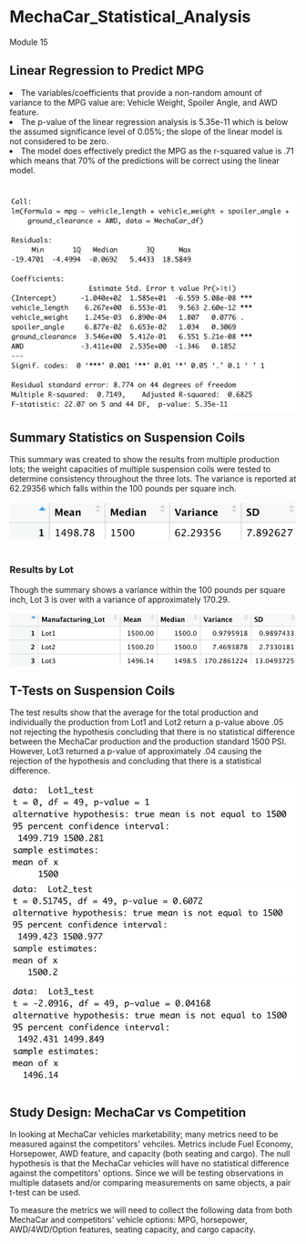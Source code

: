# MechaCar_Statistical_Analysis
Module 15

## Linear Regression to Predict MPG

<li> The variables/coefficients that provide a non-random amount of variance to the MPG value are: Vehicle Weight, Spoiler Angle, and AWD feature. </li>
<li> The p-value of the linear regression analysis is 5.35e-11 which is below the assumed significance level of 0.05%; the slope of the linear model is not considered to be zero. </li>
<li> The model does effectively predict the MPG as the r-squared value is .71 which means that 70% of the predictions will be correct using the linear model. </li>
<br>
<br>
<img src="Images/Summary_Del_1.png" alt="MPG LM Summary">

## Summary Statistics on Suspension Coils
This summary was created to show the results from multiple production lots; the weight capacities of multiple suspension coils were tested to determine consistency throughout the three lots. The variance is reported at 62.29356 which falls within the 100 pounds per square inch. 
<br>
<br>
<img src="Images/Summary_Del_2.png" alt="Suspension Summary">
<br>
<br>
 
### Results by Lot
Though the summary shows a variance within the 100 pounds per square inch, Lot 3 is over with a variance of approximately 170.29.
<br>
<br>
<img src="Images/Variance_Del_2.png" alt="By Lot Summary">

## T-Tests on Suspension Coils
The test results show that the average for the total production and individually the production from Lot1 and Lot2 return a p-value above .05 not rejecting the hypothesis concluding that there is no statistical difference between the MechaCar production and the production standard 1500 PSI. However, Lot3 returned a p-value of approximately .04 causing the rejection of the hypothesis and concluding that there is a statistical difference. 

<img src="Images/Lot1_Test.png" alt="Lot1 Test">
<img src="Images/Lot2_Test.png" alt="Lot2 Test">
<img src="Images/Lot3_Test.png" alt="Lot3 Test">

## Study Design: MechaCar vs Competition
In looking at MechaCar vehicles marketability; many metrics need to be measured against the competitors' vehciles. Metrics include Fuel Economy, Horsepower, AWD feature, and capacity (both seating and cargo). The null hypothesis is that the MechaCar vehicles will have no statistical difference against the competitors' options. Since we will be testing observations in multiple datasets and/or comparing measurements on same objects, a pair t-test can be used. 

To measure the metrics we will need to collect the following data from both MechaCar and competitors' vehicle options: MPG, horsepower, AWD/4WD/Option features, seating capacity, and cargo capacity. 


 
